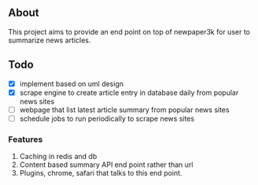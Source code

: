 ## About

This project aims to provide an end point on top of newpaper3k for user to summarize news articles. 

## Todo

- [x] implement based on uml design
- [x] scrape engine to create article entry in database daily from popular news sites
- [ ] webpage that list latest article summary from popular news sites
- [ ] schedule jobs to run periodically to scrape news sites

### Features

1. Caching in redis and db
2. Content based summary API end point rather than url
3. Plugins, chrome, safari that talks to this end point.